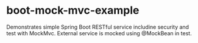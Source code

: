 # boot-mock-mvc-example
Demonstrates simple Spring Boot RESTful service includine security and test with MockMvc. External service is mocked using @MockBean in test.
